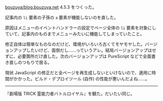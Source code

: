 [bouzuya/blog.bouzuya.net][] 4.5.3 をつくった。

記事内の `li` 要素の子孫の `a` 要素が機能しないのを直した。

原因はメニューのイベントハンドラーの設定でページ全体の `li` 要素を対象にしていて、記事内のものまでメニューみたいに機能してしまっていたこと。

修正自体は簡単なものなのだけど、環境がいろいろ古くてモヤモヤした。バージョンアップしたいけど、面倒だし……っていうアレ。結局バージョンアップはせずに、必要箇所だけ直した。次のバージョンアップは PureScript などで全面書き直しのつもりで居る。

現状 JavaScript の修正だと全ページを再生成しないといけないので、適用に時間がかかった。ビルド・デプロイツール (自作) の性能が悪いんだよね……。

-----

『劇場版 TRICK 霊能力者バトルロイヤル』を観た。だいたい同じ。

[bouzuya/blog.bouzuya.net]: https://github.com/bouzuya/blog.bouzuya.net
